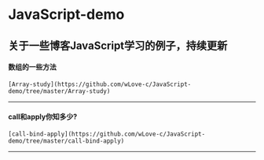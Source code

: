 # JavaScript-demo
关于一些博客JavaScript学习的例子，持续更新
-------
#### 数组的一些方法
    [Array-study](https://github.com/wLove-c/JavaScript-demo/tree/master/Array-study)

-------

#### call和apply你知多少?
    [call-bind-apply](https://github.com/wLove-c/JavaScript-demo/tree/master/call-bind-apply)
   
-------
